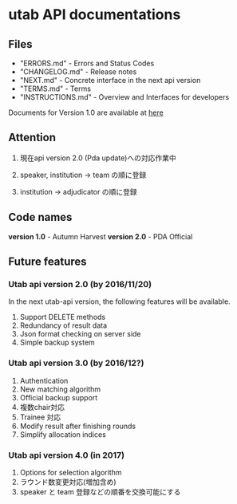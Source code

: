 # utab API documentations

## Files

 + "ERRORS.md" - Errors and Status Codes
 + "CHANGELOG.md" - Release notes
 + "NEXT.md" - Concrete interface in the next api version
 + "TERMS.md" - Terms
 + "INSTRUCTIONS.md" - Overview and Interfaces for developers

Documents for Version 1.0 are available at [here](http://utab-api-server.readthedocs.io/en/latest/)

## Attention

1. 現在api version 2.0 (Pda update)への対応作業中

1. speaker, institution -> team の順に登録

1. institution -> adjudicator の順に登録

## Code names

**version 1.0** - Autumn Harvest
**version 2.0** - PDA Official

## Future features

### Utab api version 2.0 (by 2016/11/20)

In the next utab-api version, the following features will be available.

1. Support DELETE methods
1. Redundancy of result data
1. Json format checking on server side
1. Simple backup system

### Utab api version 3.0 (by 2016/12?)

1. Authentication
1. New matching algorithm
1. Official backup support
1. 複数chair対応
1. Trainee 対応
1. Modify result after finishing rounds
1. Simplify allocation indices

### Utab api version 4.0 (in 2017)

1. Options for selection algorithm
1. ラウンド数変更対応(増加含め)
1. speaker と team 登録などの順番を交換可能にする